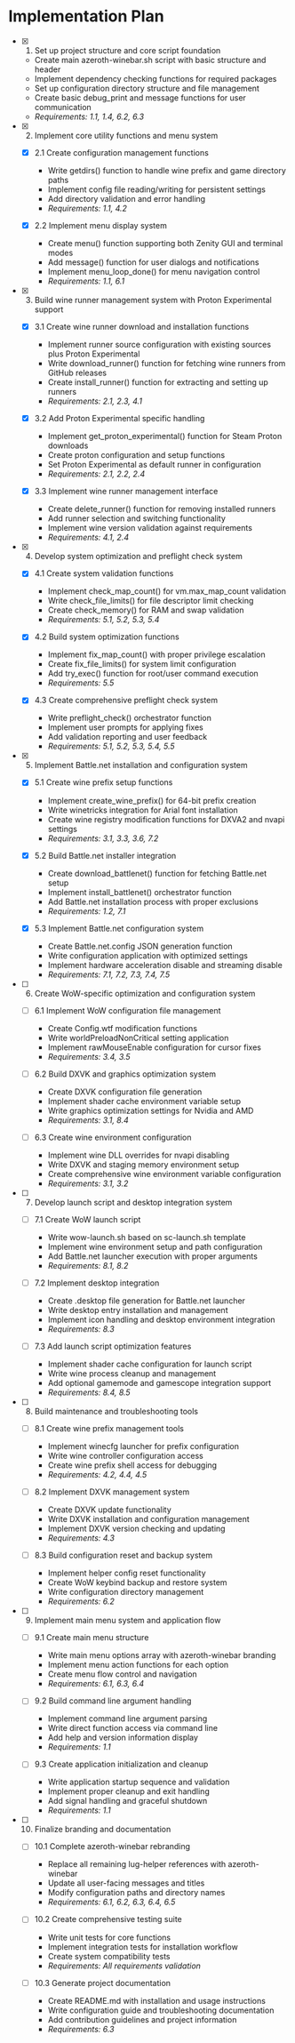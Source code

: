# Implementation Plan

- [x] 1. Set up project structure and core script foundation
  - Create main azeroth-winebar.sh script with basic structure and header
  - Implement dependency checking functions for required packages
  - Set up configuration directory structure and file management
  - Create basic debug_print and message functions for user communication
  - _Requirements: 1.1, 1.4, 6.2, 6.3_

- [x] 2. Implement core utility functions and menu system
  - [x] 2.1 Create configuration management functions
    - Write getdirs() function to handle wine prefix and game directory paths
    - Implement config file reading/writing for persistent settings
    - Add directory validation and error handling
    - _Requirements: 1.1, 4.2_

  - [x] 2.2 Implement menu display system
    - Create menu() function supporting both Zenity GUI and terminal modes
    - Add message() function for user dialogs and notifications
    - Implement menu_loop_done() for menu navigation control
    - _Requirements: 1.1, 6.1_

- [x] 3. Build wine runner management system with Proton Experimental support
  - [x] 3.1 Create wine runner download and installation functions
    - Implement runner source configuration with existing sources plus Proton Experimental
    - Write download_runner() function for fetching wine runners from GitHub releases
    - Create install_runner() function for extracting and setting up runners
    - _Requirements: 2.1, 2.3, 4.1_

  - [x] 3.2 Add Proton Experimental specific handling
    - Implement get_proton_experimental() function for Steam Proton downloads
    - Create proton configuration and setup functions
    - Set Proton Experimental as default runner in configuration
    - _Requirements: 2.1, 2.2, 2.4_

  - [x] 3.3 Implement wine runner management interface
    - Create delete_runner() function for removing installed runners
    - Add runner selection and switching functionality
    - Implement wine version validation against requirements
    - _Requirements: 4.1, 2.4_

- [x] 4. Develop system optimization and preflight check system
  - [x] 4.1 Create system validation functions
    - Implement check_map_count() for vm.max_map_count validation
    - Write check_file_limits() for file descriptor limit checking
    - Create check_memory() for RAM and swap validation
    - _Requirements: 5.1, 5.2, 5.3, 5.4_

  - [x] 4.2 Build system optimization functions
    - Implement fix_map_count() with proper privilege escalation
    - Create fix_file_limits() for system limit configuration
    - Add try_exec() function for root/user command execution
    - _Requirements: 5.5_

  - [x] 4.3 Create comprehensive preflight check system
    - Write preflight_check() orchestrator function
    - Implement user prompts for applying fixes
    - Add validation reporting and user feedback
    - _Requirements: 5.1, 5.2, 5.3, 5.4, 5.5_

- [x] 5. Implement Battle.net installation and configuration system
  - [x] 5.1 Create wine prefix setup functions
    - Implement create_wine_prefix() for 64-bit prefix creation
    - Write winetricks integration for Arial font installation
    - Create wine registry modification functions for DXVA2 and nvapi settings
    - _Requirements: 3.1, 3.3, 3.6, 7.2_

  - [x] 5.2 Build Battle.net installer integration
    - Create download_battlenet() function for fetching Battle.net setup
    - Implement install_battlenet() orchestrator function
    - Add Battle.net installation process with proper exclusions
    - _Requirements: 1.2, 7.1_

  - [x] 5.3 Implement Battle.net configuration system
    - Create Battle.net.config JSON generation function
    - Write configuration application with optimized settings
    - Implement hardware acceleration disable and streaming disable
    - _Requirements: 7.1, 7.2, 7.3, 7.4, 7.5_

- [ ] 6. Create WoW-specific optimization and configuration system
  - [ ] 6.1 Implement WoW configuration file management
    - Create Config.wtf modification functions
    - Write worldPreloadNonCritical setting application
    - Implement rawMouseEnable configuration for cursor fixes
    - _Requirements: 3.4, 3.5_

  - [ ] 6.2 Build DXVK and graphics optimization system
    - Create DXVK configuration file generation
    - Implement shader cache environment variable setup
    - Write graphics optimization settings for Nvidia and AMD
    - _Requirements: 3.1, 8.4_

  - [ ] 6.3 Create wine environment configuration
    - Implement wine DLL overrides for nvapi disabling
    - Write DXVK and staging memory environment setup
    - Create comprehensive wine environment variable configuration
    - _Requirements: 3.1, 3.2_

- [ ] 7. Develop launch script and desktop integration system
  - [ ] 7.1 Create WoW launch script
    - Write wow-launch.sh based on sc-launch.sh template
    - Implement wine environment setup and path configuration
    - Add Battle.net launcher execution with proper arguments
    - _Requirements: 8.1, 8.2_

  - [ ] 7.2 Implement desktop integration
    - Create .desktop file generation for Battle.net launcher
    - Write desktop entry installation and management
    - Implement icon handling and desktop environment integration
    - _Requirements: 8.3_

  - [ ] 7.3 Add launch script optimization features
    - Implement shader cache configuration for launch script
    - Write wine process cleanup and management
    - Add optional gamemode and gamescope integration support
    - _Requirements: 8.4, 8.5_

- [ ] 8. Build maintenance and troubleshooting tools
  - [ ] 8.1 Create wine prefix management tools
    - Implement winecfg launcher for prefix configuration
    - Write wine controller configuration access
    - Create wine prefix shell access for debugging
    - _Requirements: 4.2, 4.4, 4.5_

  - [ ] 8.2 Implement DXVK management system
    - Create DXVK update functionality
    - Write DXVK installation and configuration management
    - Implement DXVK version checking and updating
    - _Requirements: 4.3_

  - [ ] 8.3 Build configuration reset and backup system
    - Implement helper config reset functionality
    - Create WoW keybind backup and restore system
    - Write configuration directory management
    - _Requirements: 6.2_

- [ ] 9. Implement main menu system and application flow
  - [ ] 9.1 Create main menu structure
    - Write main menu options array with azeroth-winebar branding
    - Implement menu action functions for each option
    - Create menu flow control and navigation
    - _Requirements: 6.1, 6.3, 6.4_

  - [ ] 9.2 Build command line argument handling
    - Implement command line argument parsing
    - Write direct function access via command line
    - Add help and version information display
    - _Requirements: 1.1_

  - [ ] 9.3 Create application initialization and cleanup
    - Write application startup sequence and validation
    - Implement proper cleanup and exit handling
    - Add signal handling and graceful shutdown
    - _Requirements: 1.1_

- [ ] 10. Finalize branding and documentation
  - [ ] 10.1 Complete azeroth-winebar rebranding
    - Replace all remaining lug-helper references with azeroth-winebar
    - Update all user-facing messages and titles
    - Modify configuration paths and directory names
    - _Requirements: 6.1, 6.2, 6.3, 6.4, 6.5_

  - [ ] 10.2 Create comprehensive testing suite
    - Write unit tests for core functions
    - Implement integration tests for installation workflow
    - Create system compatibility tests
    - _Requirements: All requirements validation_

  - [ ] 10.3 Generate project documentation
    - Create README.md with installation and usage instructions
    - Write configuration guide and troubleshooting documentation
    - Add contribution guidelines and project information
    - _Requirements: 6.3_